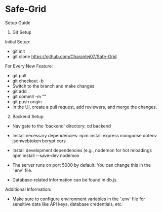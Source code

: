# Safe-Grid

Setup Guide

1. Git Setup

Initial Setup:
- git init
- git clone https://github.com/Charantej07/Safe-Grid

For Every New Feature:
- git pull
- git checkout -b <your-branch-name>
- Switch to the branch and make changes
- git add <file-name>
- git commit -m "<commit-message>"
- git push origin <branch-name>
- In the UI, create a pull request, add reviewers, and merge the changes.

2. Backend Setup

- Navigate to the 'backend' directory:
  cd backend

- Install necessary dependencies:
  npm install express mongoose dotenv jsonwebtoken bcrypt cors

- Install development dependencies (e.g., nodemon for hot reloading):
  npm install --save-dev nodemon

- The server runs on port 5000 by default. You can change this in the '.env' file.

- Database-related information can be found in db.js.

Additional Information:
- Make sure to configure environment variables in the '.env' file for sensitive data like API keys, database credentials, etc.

